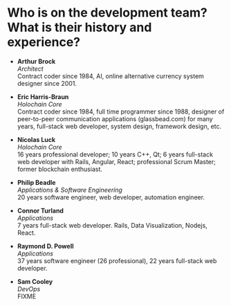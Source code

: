 # Who is on the development team? What is their history and experience?

* **Arthur Brock**  
  _Architect_  
  Contract coder since 1984, AI, online alternative currency system designer since 2001.

* **Eric Harris-Braun**  
  _Holochain Core_  
  Contract coder since 1984, full time programmer since 1988, designer of peer-to-peer communication applications (glassbead.com) for many years, full-stack web developer, system design, framework design, etc.

* **Nicolas Luck**  
  _Holochain Core_  
  16 years professional developer; 10 years C++, Qt; 6 years full-stack web developer with Rails, Angular, React; professional Scrum Master; former blockchain enthusiast.

* **Philip Beadle**  
  _Applications & Software Engineering_  
  20 years software engineer, web developer, automation engineer.

* **Connor Turland**  
  _Applications_  
  7 years full-stack web developer. Rails, Data Visualization, Nodejs, React.

* **Raymond D. Powell**  
  _Applications_  
  37 years software engineer (26 professional), 22 years full-stack web developer.

* **Sam Cooley**  
  _DevOps_  
  FIXME

